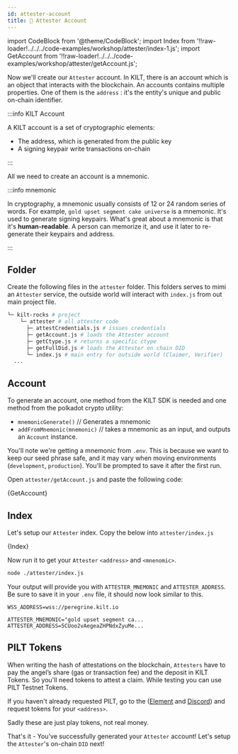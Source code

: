 ```yaml
---
id: attester-account
title: 🏢 Attester Account
---
```


import CodeBlock from '@theme/CodeBlock';
import Index from '!!raw-loader!../../../code-examples/workshop/attester/index-1.js';
import GetAccount from '!!raw-loader!../../../code-examples/workshop/attester/getAccount.js';

Now we'll create our `Attester` account. In KILT, there is an account 
which is an object that interacts with the blockchain. An accounts contains 
multiple properties. One of them is the `address` : it's the entity's unique and public on-chain identifier.

:::info KILT Account

A KILT account is a set of cryptographic elements:

- The address, which is generated from the public key
- A signing keypair write transactions on-chain

:::

All we need to create an account is a mnemonic.

:::info mnemonic

In cryptography, a mnemonic usually consists of 12 or 24 random series of words.
For example, `gold upset segment cake universe` is a mnemonic.
It's used to generate signing keypairs.
What's great about a mnemonic is that it's **human-readable**.
A person can memorize it, and use it later to re-generate their keypairs and address.

:::

## Folder

Create the following files in the `attester` folder. 
This folders serves to mimi an `Attester` service, the
outside world will interact with `index.js` from out main project file.

```bash
└─ kilt-rocks # project
    └─ attester # all attester code 
      ├─ attestCredentials.js # issues credentials
      ├─ getAccount.js # loads the Attester account
      ├─ getCtype.js # returns a specific ctype
      ├─ getFullDid.js # loads the Attester on chain DID
      └─ index.js # main entry for outside world (Claimer, Verifier)
  ...
```

## Account

To generate an account, one method from the KILT SDK is needed and one method from the polkadot crypto utility:

- `mnemonicGenerate()` // Generates a mnemonic
- `addFromMnemonic(mnemonic)` // takes a mnemonic as an input, and outputs an `Account` instance.

You'll note we're getting a mnemonic from `.env`. This is because we want to keep our seed phrase safe,
and it may vary when moving environments (`development`, `production`). You'll be prompted to save it after the first run.

Open `attester/getAccount.js` and paste the following code:

<CodeBlock className="language-js" title="attester/getAccount.js">
  {GetAccount}
</CodeBlock>

## Index

Let's setup our `Attester` index. Copy the below into `attester/index.js`

<CodeBlock className="language-js" title="attester/index.js">
  {Index}
</CodeBlock>

Now run it to get your `Attester` `<address>` and `<mnenomic>`. 
```bash
node ./attester/index.js
```

Your output will provide you with `ATTESTER_MNEMONIC` and `ATTESTER_ADDRESS`. Be sure to save it in your `.env` 
file, it should now look similar to this.

```env title=".env"
WSS_ADDRESS=wss://peregrine.kilt.io

ATTESTER_MNEMONIC="gold upset segment ca... 
ATTESTER_ADDRESS=5CUoo2vAegeaZHPNdxZyuMe...
```

## PILT Tokens

When writing the hash of attestations on the blockchain, `Attesters` have to pay the angel’s
share (gas or transaction fee) and the deposit in KILT Tokens. So you'll need tokens to attest a claim.
While testing you can use PILT Testnet Tokens.

If you haven't already requested PILT, go to the ([Element](https://matrix.to/#/%23kilt-general:matrix.org) and [Discord](https://discord.gg/5VZnPdTZMy)) and request tokens for your `<address>`.

[faucet]: https://faucet.kilt.io/

Sadly these are just play tokens, not real money.

That's it - You've successfully generated your `Attester` account! Let's setup the `Attester`'s on-chain `DID` next!
